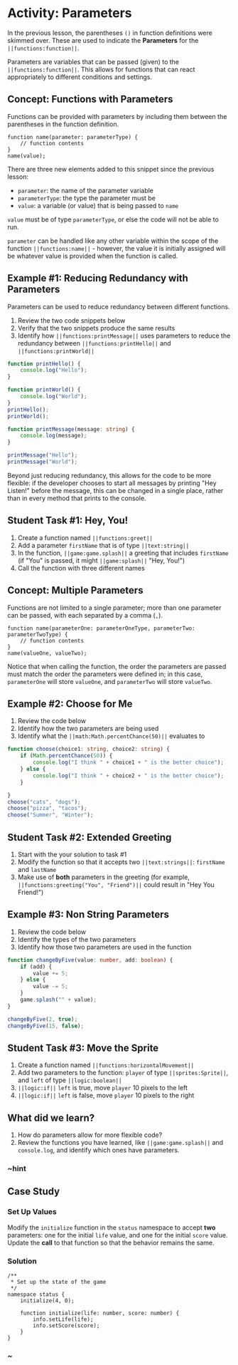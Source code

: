 # Activity: Parameters

In the previous lesson, the parentheses ``()`` in function definitions were skimmed over. These are used to indicate the **Parameters** for the ``||functions:function||``.

Parameters are variables that can be passed (given) to the ``||functions:function||``. This allows for functions that can react appropriately to different conditions and settings.

## Concept: Functions with Parameters

Functions can be provided with parameters by including them between the parentheses in the function definition.

```typescript-ignore
function name(parameter: parameterType) {
    // function contents
}
name(value);
```

There are three new elements added to this snippet since the previous lesson:

* ``parameter``: the name of the parameter variable
* ``parameterType``: the type the parameter must be
* ``value``: a variable (or value) that is being passed to ``name``

``value`` must be of type ``parameterType``, or else the code will not be able to run.

``parameter`` can be handled like any other variable within the scope of the function ``||functions:name||`` - however, the value it is initially assigned will be whatever value is provided when the function is called.

## Example #1: Reducing Redundancy with Parameters

Parameters can be used to reduce redundancy between different functions.

1. Review the two code snippets below
2. Verify that the two snippets produce the same results
3. Identify how ``||functions:printMessage||`` uses parameters to reduce the redundancy between ``||functions:printHello||`` and ``||functions:printWorld||``

```typescript
function printHello() {
    console.log("Hello");
}

function printWorld() {
    console.log("World");
}
printHello();
printWorld();
```

```typescript
function printMessage(message: string) {
    console.log(message);
}

printMessage("Hello");
printMessage("World");
```

Beyond just reducing redundancy, this allows for the code to be more flexible: if the developer chooses to start all messages by printing "Hey Listen!" before the message, this can be changed in a single place, rather than in every method that prints to the console.

## Student Task #1: Hey, You!

1. Create a function named ``||functions:greet||``
2. Add a parameter ``firstName`` that is of type ``||text:string||``
3. In the function, ``||game:game.splash||`` a greeting that includes ``firstName`` (if "You" is passed, it might ``||game:splash||`` "Hey, You!")
4. Call the function with three different names

## Concept: Multiple Parameters

Functions are not limited to a single parameter; more than one parameter can be passed, with each separated by a comma (``,``).

```typescript-ignore
function name(parameterOne: parameterOneType, parameterTwo: parameterTwoType) {
    // function contents
}
name(valueOne, valueTwo);
```

Notice that when calling the function, the order the parameters are passed must match the order the parameters were defined in; in this case, ``parameterOne`` will store ``valueOne``, and ``parameterTwo`` will store ``valueTwo``.

## Example #2: Choose for Me

1. Review the code below
2. Identify how the two parameters are being used
3. Identify what the ``||math:Math.percentChance(50)||`` evaluates to

```typescript
function choose(choice1: string, choice2: string) {
    if (Math.percentChance(50)) {
        console.log("I think " + choice1 + " is the better choice");
    } else {
        console.log("I think " + choice2 + " is the better choice");
    }

}
choose("cats", "dogs");
choose("pizza", "tacos");
choose("Summer", "Winter");
```

## Student Task #2: Extended Greeting

1. Start with the your solution to task #1
2. Modify the function so that it accepts two ``||text:strings||``: ``firstName`` and ``lastName``
3. Make use of **both** parameters in the greeting (for example, ``||functions:greeting("You", "Friend")||`` could result in "Hey You Friend!")

## Example #3: Non String Parameters

1. Review the code below
2. Identify the types of the two parameters
3. Identify how those two parameters are used in the function

```typescript
function changeByFive(value: number, add: boolean) {
    if (add) {
        value += 5;
    } else {
        value -= 5;
    }
    game.splash("" + value);
}

changeByFive(2, true);
changeByFive(15, false);
```

## Student Task #3: Move the Sprite

1. Create a function named ``||functions:horizontalMovement||``
2. Add two parameters to the function: ``player`` of type ``||sprites:Sprite||``, and ``left`` of type ``||logic:boolean||``
3. ``||logic:if||`` ``left`` is true, move ``player`` 10 pixels to the left
4. ``||logic:if||`` ``left`` is false, move ``player`` 10 pixels to the right

## What did we learn?

1. How do parameters allow for more flexible code?
2. Review the functions you have learned, like ``||game:game.splash||`` and ``console.log``, and identify which ones have parameters.

### ~hint

## Case Study

### Set Up Values

Modify the ``initialize`` function in the ``status`` namespace to accept **two** parameters: one for the initial ``life`` value, and one for the initial ``score`` value. Update the **call** to that function so that the behavior remains the same.

### 

### Solution

```typescript-ignore
/**
 * Set up the state of the game
 */
namespace status {
    initialize(4, 0);

    function initialize(life: number, score: number) {
        info.setLife(life);
        info.setScore(score);
    }
}
```

### ~